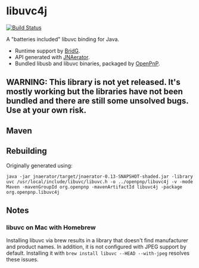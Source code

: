 # libuvc4j
[![Build Status](https://travis-ci.org/openpnp/libuvc4j.svg?branch=master)](https://travis-ci.org/openpnp/openpnp)

A "batteries included" libuvc binding for Java.

* Runtime support by [BridG](https://github.com/nativelibs4java/BridJ).
* API generated with [JNAerator](https://github.com/nativelibs4java/JNAerator).
* Bundled libusb and libuvc binaries, packaged by [OpenPnP](http://openpnp.org). 

## WARNING: This library is not yet released. It's mostly working but the libraries have not been bundled and there are still some unsolved bugs. Use at your own risk.

## Maven
 

## Rebuilding

Originally generated using:

`java -jar jnaerator/target/jnaerator-0.13-SNAPSHOT-shaded.jar -library uvc /usr/local/include/libuvc/libuvc.h -o ../openpnp/libuvc4j -v -mode Maven -mavenGroupId org.openpnp -mavenArtifactId libuvc4j -package org.openpnp.libuvc4j`

## Notes

### libuvc on Mac with Homebrew

Installing libuvc via brew results in a library that doesn't find manufacturer
and product names. In addition, it is not configured with JPEG support by
default. Installing it with `brew install libuvc --HEAD --with-jpeg` resolves
these issues.
